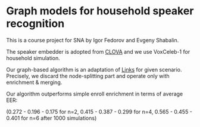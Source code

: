 # Graph models for household speaker recognition

This is a course project for SNA by Igor Fedorov and Evgeny Shabalin.

The speaker embedder is adopted from [CLOVA](https://github.com/clovaai/voxceleb_trainer) and we use VoxCeleb-1 for household simulation.

Our graph-based algorithm is an adaptation of [Links](https://arxiv.org/abs/1801.10123) for given scenario. Precisely, we discard the node-splitting part and operate only with enrichment & merging.

Our algorithm outperforms simple enroll enrichment in terms of average EER:

(0.272 - 0.196 - 0.175 for n=2, 0.415 - 0.387 - 0.299 for n=4, 0.565 - 0.455 - 0.401 for n=6 after 1000 simulations)
